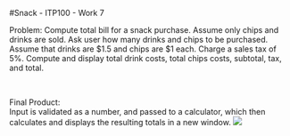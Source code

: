 #Snack - ITP100 - Work 7

Problem:
Compute total bill for a snack purchase. Assume only chips and drinks are sold. 
Ask user how many drinks and chips to be purchased. Assume that drinks are $1.5 and chips are $1 each.
Charge a sales tax of 5%. Compute and display total drink costs, total chips costs, subtotal, tax, and total.

<br>

Final Product: <br>
Input is validated as a number, and passed to a calculator, which then calculates and
displays the resulting totals in a new window.
![](https://i.imgur.com/uzUSoOU.png)